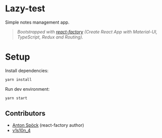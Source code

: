 # Lazy-test

Simple notes management app.

> _Bootstrapped with [react-factory](https://github.com/innFactory/react-factory) (Create React App  with Material-UI, TypeScript, Redux and Routing)._

# Setup

Install dependencies:
```bash
yarn install
```

Run dev environment:
```bash
yarn start
```

## Contributors

- [Anton Spöck](https://github.com/spoeck) (react-factory author)
- [v1s10n_4](https://github.com/v1s10n-4)
